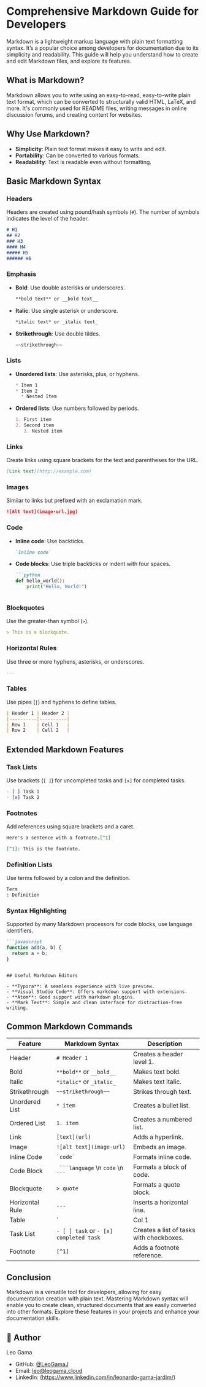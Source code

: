 # Comprehensive Markdown Guide for Developers

Markdown is a lightweight markup language with plain text formatting syntax. It’s a popular choice among developers for documentation due to its simplicity and readability. This guide will help you understand how to create and edit Markdown files, and explore its features.

## What is Markdown?

Markdown allows you to write using an easy-to-read, easy-to-write plain text format, which can be converted to structurally valid HTML, LaTeX, and more. It's commonly used for README files, writing messages in online discussion forums, and creating content for websites.

## Why Use Markdown?

- **Simplicity**: Plain text format makes it easy to write and edit.
- **Portability**: Can be converted to various formats.
- **Readability**: Text is readable even without formatting.

## Basic Markdown Syntax

### Headers

Headers are created using pound/hash symbols (`#`). The number of symbols indicates the level of the header.

```markdown
# H1
## H2
### H3
#### H4
##### H5
###### H6
```

### Emphasis

- **Bold**: Use double asterisks or underscores.

  ```markdown
  **bold text** or __bold text__
  ```

- **Italic**: Use single asterisk or underscore.

  ```markdown
  *italic text* or _italic text_
  ```

- **Strikethrough**: Use double tildes.

  ```markdown
  ~~strikethrough~~
  ```

### Lists

- **Unordered lists**: Use asterisks, plus, or hyphens.

  ```markdown
  * Item 1
  * Item 2
    * Nested Item
  ```

- **Ordered lists**: Use numbers followed by periods.

  ```markdown
  1. First item
  2. Second item
     1. Nested item
  ```

### Links

Create links using square brackets for the text and parentheses for the URL.

```markdown
[Link text](http://example.com)
```

### Images

Similar to links but prefixed with an exclamation mark.

```markdown
![Alt text](image-url.jpg)
```

### Code

- **Inline code**: Use backticks.

  ```markdown
  `Inline code`
  ```

- **Code blocks**: Use triple backticks or indent with four spaces.

  ```markdown
  ```python
  def hello_world():
      print("Hello, World!")
  ```
  ```

### Blockquotes

Use the greater-than symbol (`>`).

```markdown
> This is a blockquote.
```

### Horizontal Rules

Use three or more hyphens, asterisks, or underscores.

```markdown
---
```

### Tables

Use pipes (`|`) and hyphens to define tables.

```markdown
| Header 1 | Header 2 |
|----------|----------|
| Row 1    | Cell 1   |
| Row 2    | Cell 2   |
```

## Extended Markdown Features

### Task Lists

Use brackets (`[ ]`) for uncompleted tasks and `[x]` for completed tasks.

```markdown
- [ ] Task 1
- [x] Task 2
```

### Footnotes

Add references using square brackets and a caret.

```markdown
Here's a sentence with a footnote.[^1]

[^1]: This is the footnote.
```

### Definition Lists

Use terms followed by a colon and the definition.

```markdown
Term
: Definition
```

### Syntax Highlighting

Supported by many Markdown processors for code blocks, use language identifiers.

```markdown
```javascript
function add(a, b) {
  return a + b;
}
```
```

## Useful Markdown Editors

- **Typora**: A seamless experience with live preview.
- **Visual Studio Code**: Offers markdown support with extensions.
- **Atom**: Good support with markdown plugins.
- **Mark Text**: Simple and clean interface for distraction-free writing.
```

## Common Markdown Commands

| Feature           | Markdown Syntax                                            | Description                                  |
|-------------------|------------------------------------------------------------|----------------------------------------------|
| Header            | `# Header 1`                                               | Creates a header level 1.                    |
| Bold              | `**bold**` or `__bold__`                                   | Makes text bold.                             |
| Italic            | `*italic*` or `_italic_`                                   | Makes text italic.                           |
| Strikethrough     | `~~strikethrough~~`                                        | Strikes through text.                        |
| Unordered List    | `* item`                                                   | Creates a bullet list.                       |
| Ordered List      | `1. item`                                                  | Creates a numbered list.                     |
| Link              | `[text](url)`                                              | Adds a hyperlink.                            |
| Image             | `![alt text](image-url)`                                   | Embeds an image.                             |
| Inline Code       | `` `code` ``                                               | Formats inline code.                         |
| Code Block        | ` ```language` \n `code` \n ` ``` `                        | Formats a block of code.                     |
| Blockquote        | `> quote`                                                  | Formats a quote block.                       |
| Horizontal Rule   | `---`                                                      | Inserts a horizontal line.                   |
| Table             | `| Col 1 | Col 2 |` \n `|---|---|` \n `|Data 1|Data 2|`    | Creates a table.                             |
| Task List         | `- [ ] task` or `- [x] completed task`                     | Creates a list of tasks with checkboxes.     |
| Footnote          | `[^1]`                                                     | Adds a footnote reference.                   |

## Conclusion

Markdown is a versatile tool for developers, allowing for easy documentation creation with plain text. Mastering Markdown syntax will enable you to create clean, structured documents that are easily converted into other formats. Explore these features in your projects and enhance your documentation skills.

## 👤 Author

Leo Gama
- GitHub: [@LeoGamaJ](https://github.com/LeoGamaJ)
- Email: leo@leogama.cloud 
- LinkedIn: (https://www.linkedin.com/in/leonardo-gama-jardim/)

